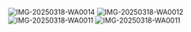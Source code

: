 ![IMG-20250318-WA0014](https://github.com/user-attachments/assets/6bad6a9e-dac8-4801-b9a5-30c3cf924bf5)
![IMG-20250318-WA0012](https://github.com/user-attachments/assets/2829da8b-d5ea-42a5-abb7-14d298106935)
![IMG-20250318-WA0011](https://github.com/user-attachments/assets/16d9447b-8a35-48d0-9006-c9b73ac0289a)
![IMG-20250318-WA0011](https://github.com/user-attachments/assets/e810770a-d2fb-4f8f-93c6-a17922d131d0)

